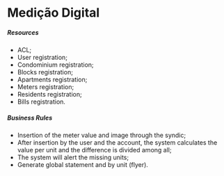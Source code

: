 # Medição Digital

<h5>Resources</h5>
<ul>
    <li>ACL;</li>
    <li>User registration;</li>
    <li>Condominium registration;</li>
    <li>Blocks registration;</li>
    <li>Apartments registration;</li>
    <li>Meters registration;</li>
    <li>Residents registration;</li>
    <li>Bills registration.</li>
</ul>

<h5>Business Rules</h5>
<ul>
    <li>Insertion of the meter value and image through the syndic;</li>
    <li>After insertion by the user and the account, the system calculates the value per unit and the difference is divided among all;</li>
    <li>The system will alert the missing units;</li>
    <li>Generate global statement and by unit (flyer).</li>
</ul>
